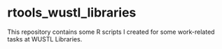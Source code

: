 # rtools_wustl_libraries
This repository contains some R scripts I created for some work-related tasks at WUSTL Libraries.

